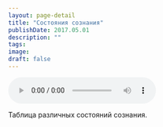 ```yaml
---
layout: page-detail
title: "Состояния сознания"
publishDate: 2017.05.01
description: ""
tags:
image:
draft: false
---
```


<audio title="2017.05.01 - Состояния сознания.mp3" src="/upload/iblock/f93/f9339ad3b21194e2df6b75f5bef5ae86.mp3" controls=""></audio>

 Таблица различных состояний сознания. 

  

